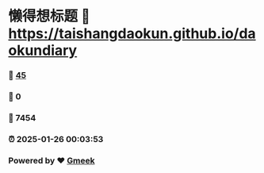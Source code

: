 # 懒得想标题 :link: https://taishangdaokun.github.io/daokundiary 
### :page_facing_up: [45](https://taishangdaokun.github.io/daokundiary/tag.html) 
### :speech_balloon: 0 
### :hibiscus: 7454 
### :alarm_clock: 2025-01-26 00:03:53 
### Powered by :heart: [Gmeek](https://github.com/Meekdai/Gmeek)
